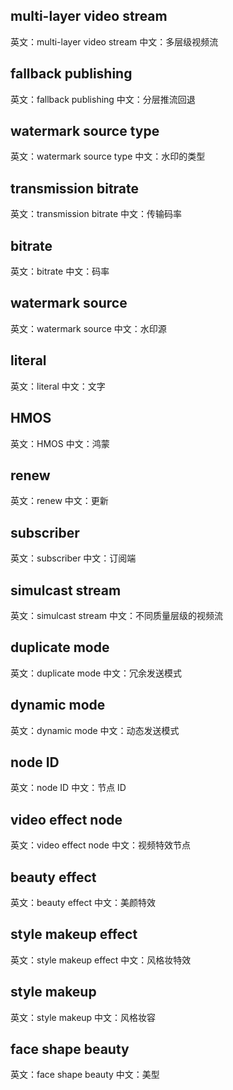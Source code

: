 ## multi-layer video stream

英文：multi-layer video stream
中文：多层级视频流

## fallback publishing

英文：fallback publishing
中文：分层推流回退

## watermark source type

英文：watermark source type
中文：水印的类型

## transmission bitrate

英文：transmission bitrate
中文：传输码率

## bitrate

英文：bitrate
中文：码率

## watermark source

英文：watermark source
中文：水印源

## literal

英文：literal
中文：文字

## HMOS

英文：HMOS
中文：鸿蒙

## renew

英文：renew
中文：更新

## subscriber

英文：subscriber
中文：订阅端

## simulcast stream

英文：simulcast stream
中文：不同质量层级的视频流

## duplicate mode

英文：duplicate mode
中文：冗余发送模式

## dynamic mode

英文：dynamic mode
中文：动态发送模式

## node ID

英文：node ID
中文：节点 ID

## video effect node

英文：video effect node
中文：视频特效节点

## beauty effect

英文：beauty effect
中文：美颜特效

## style makeup effect

英文：style makeup effect
中文：风格妆特效

## style makeup

英文：style makeup
中文：风格妆容

## face shape beauty

英文：face shape beauty
中文：美型
